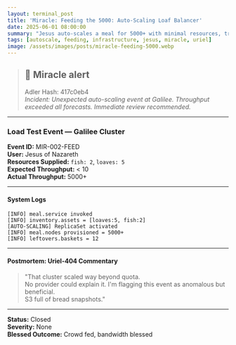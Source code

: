 ```yaml
---
layout: terminal_post
title: 'Miracle: Feeding the 5000: Auto-Scaling Loaf Balancer'
date: 2025-06-01 08:00:00
summary: "Jesus auto-scales a meal for 5000+ with minimal resources, triggering a miraculous load balancer event and leaving S3 full of bread snapshots."
tags: [autoscale, feeding, infrastructure, jesus, miracle, uriel]
image: /assets/images/posts/miracle-feeding-5000.webp
---
```


> ## 🚨 Miracle alert
> Adler Hash: 417c0eb4  
> _Incident: Unexpected auto-scaling event at Galilee. Throughput exceeded all forecasts. Immediate review recommended._

<hr />

### Load Test Event — Galilee Cluster

**Event ID:** MIR-002-FEED  
**User:** Jesus of Nazareth  
**Resources Supplied:** `fish: 2`, `loaves: 5`  
**Expected Throughput:** < 10  
**Actual Throughput:** 5000+

---

#### System Logs

```log
[INFO] meal.service invoked
[INFO] inventory.assets = [loaves:5, fish:2]
[AUTO-SCALING] ReplicaSet activated
[INFO] meal.nodes provisioned = 5000+
[INFO] leftovers.baskets = 12
```

---

#### Postmortem: Uriel-404 Commentary

> "That cluster scaled way beyond quota.  
> No provider could explain it. I'm flagging this event as anomalous but beneficial.  
> S3 full of bread snapshots."

---

**Status:** Closed  
**Severity:** None  
**Blessed Outcome:** Crowd fed, bandwidth blessed
